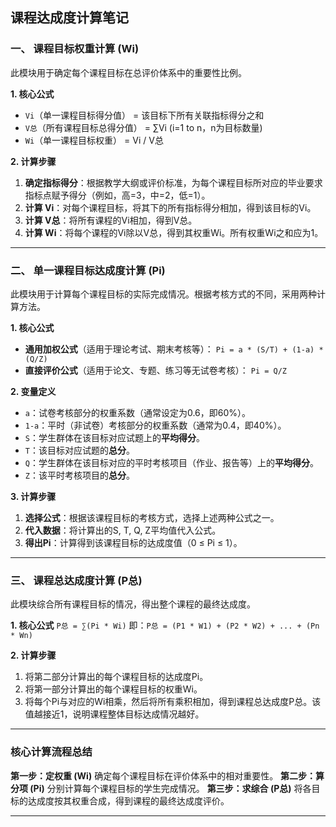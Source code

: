 ## **课程达成度计算笔记**

### **一、 课程目标权重计算 (Wi)**

此模块用于确定每个课程目标在总评价体系中的重要性比例。

**1. 核心公式**
-   `Vi`（单一课程目标得分值） = 该目标下所有关联指标得分之和
-   `V总`（所有课程目标总得分值） = ∑Vi (i=1 to n，n为目标数量)
-   `Wi`（单一课程目标权重） = Vi / V总

**2. 计算步骤**
1.  **确定指标得分**：根据教学大纲或评价标准，为每个课程目标所对应的毕业要求指标点赋予得分（例如，高=3，中=2，低=1）。
2.  **计算 Vi**：对每个课程目标，将其下的所有指标得分相加，得到该目标的Vi。
3.  **计算 V总**：将所有课程的Vi相加，得到V总。
4.  **计算 Wi**：将每个课程的Vi除以V总，得到其权重Wi。所有权重Wi之和应为1。

---

### **二、 单一课程目标达成度计算 (Pi)**

此模块用于计算每个课程目标的实际完成情况。根据考核方式的不同，采用两种计算方法。

**1. 核心公式**
-   **通用加权公式**（适用于理论考试、期末考核等）：
    `Pi = a * (S/T) + (1-a) * (Q/Z)`
-   **直接评价公式**（适用于论文、专题、练习等无试卷考核）：
    `Pi = Q/Z`

**2. 变量定义**
-   `a`：试卷考核部分的权重系数（通常设定为0.6，即60%）。
-   `1-a`：平时（非试卷）考核部分的权重系数（通常为0.4，即40%）。
-   `S`：学生群体在该目标对应试题上的**平均得分**。
-   `T`：该目标对应试题的**总分**。
-   `Q`：学生群体在该目标对应的平时考核项目（作业、报告等）上的**平均得分**。
-   `Z`：该平时考核项目的**总分**。

**3. 计算步骤**
1.  **选择公式**：根据该课程目标的考核方式，选择上述两种公式之一。
2.  **代入数据**：将计算出的S, T, Q, Z平均值代入公式。
3.  **得出Pi**：计算得到该课程目标的达成度值（0 ≤ Pi ≤ 1）。

---

### **三、 课程总达成度计算 (P总)**

此模块综合所有课程目标的情况，得出整个课程的最终达成度。

**1. 核心公式**
`P总 = ∑(Pi * Wi)`
即：`P总 = (P1 * W1) + (P2 * W2) + ... + (Pn * Wn)`

**2. 计算步骤**
1.  将第二部分计算出的每个课程目标的达成度Pi。
2.  将第一部分计算出的每个课程目标的权重Wi。
3.  将每个Pi与对应的Wi相乘，然后将所有乘积相加，得到课程总达成度P总。该值越接近1，说明课程整体目标达成情况越好。

---

### **核心计算流程总结**

**第一步：定权重 (Wi)**
确定每个课程目标在评价体系中的相对重要性。
**第二步：算分项 (Pi)**
分别计算每个课程目标的学生完成情况。
**第三步：求综合 (P总)**
将各目标的达成度按其权重合成，得到课程的最终达成度评价。

---